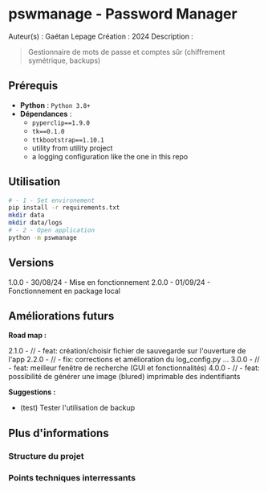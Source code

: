 # pswmanage - Password Manager

Auteur(s) : Gaétan Lepage
Création : 2024
Description :

> Gestionnaire de mots de passe et comptes sûr (chiffrement symétrique, backups)

## Prérequis

- **Python** : `Python 3.8+`
- **Dépendances** :
  - `pyperclip==1.9.0`
  - `tk==0.1.0`
  - `ttkbootstrap==1.10.1`
  - utility from utility project
  - a logging configuration like the one in this repo

## Utilisation

```bash
# - 1 - Set environement
pip install -r requirements.txt
mkdir data
mkdir data/logs
# - 2 - Open application
python -m pswmanage
```

## Versions

1.0.0 - 30/08/24 - Mise en fonctionnement
2.0.0 - 01/09/24 - Fonctionnement en package local

## Améliorations futurs

**Road map :**

2.1.0 - // - feat: création/choisir fichier de sauvegarde sur l'ouverture de l'app
2.2.0 - // - fix: corrections et amélioration du log_config.py
...
3.0.0 - // - feat: meilleur fenêtre de recherche (GUI et fonctionnalités)
4.0.0 - // - feat: possibilité de générer une image (blured) imprimable des indentifiants

**Suggestions :**

- (test) Tester l'utilisation de backup

## Plus d'informations

### Structure du projet

### Points techniques interressants
